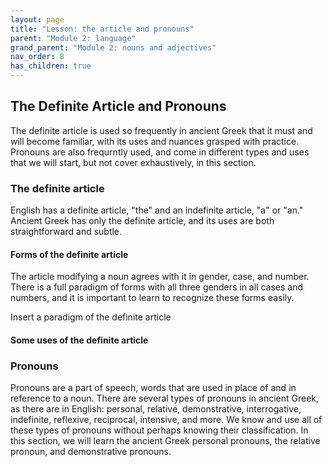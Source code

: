 ```yaml
---
layout: page
title: "Lesson: the article and pronouns"
parent: "Module 2: language"
grand_parent: "Module 2: nouns and adjectives"
nav_order: 8
has_children: true
---
```


## The Definite Article and Pronouns

The definite article is used so frequently in ancient Greek that it must and will become familiar, with its uses and nuances grasped with practice. Pronouns are also frequrntly used, and come in different types and uses that we will start, but not cover exhaustively, in this section.

### The definite article

English has a definite article, "the" and an indefinite article, "a" or "an." Ancient Greek has only the definite article, and its uses are both straightforward and subtle.

#### Forms of the definite article
The article modifying a noun agrees with it in gender, case, and number. There is a full paradigm of forms with all three genders in all cases and numbers, and it is important to learn to recognize these forms easily.

Insert a paradigm of the definite article

#### Some uses of the definite article




### Pronouns

Pronouns are a part of speech, words that are used in place of and in reference to a noun. There are several types of pronouns in ancient Greek, as there are in English: personal, relative, demonstrative, interrogative, indefinite, reflexive, reciprocal, intensive, and more. We know and use all of these types of pronouns without perhaps knowing their classification. In this section, we will learn the ancient Greek personal pronouns, the relative pronoun, and demonstrative pronouns.
